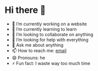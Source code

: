# Hi there 👋

- 🔭 I’m currently working on a website
- 🌱 I’m currently learning to learn
- 👯 I’m looking to collaborate on anything
- 🤔 I’m looking for help with everything
- 💬 Ask me about anything
- 📫 How to reach me: [email](malte.dostal@gmail.com)
- 😄 Pronouns: he
- ⚡ Fun fact: I waste way too much time
